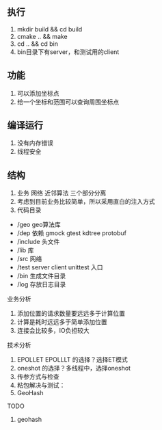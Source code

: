 ## 执行
1. mkdir build && cd build
2. cmake .. && make
3. cd .. && cd bin
4. bin目录下有server，和测试用的client

## 功能
1. 可以添加坐标点
2. 给一个坐标和范围可以查询周围坐标点

## 编译运行
1. 没有内存错误 
2. 线程安全  

## 结构
1. 业务 网络 近邻算法 三个部分分离
2. 考虑到目前业务比较简单，所以采用直白的注入方式
3. 代码目录
- /geo geo算法库
- /dep 依赖 gmock gtest kdtree protobuf
- /include 头文件
- /lib 库
- /src 网络
- /test server client unittest 入口
- /bin 生成文件目录
- /log 存放日志目录

业务分析
1. 添加位置的请求数量要远远多于计算位置
2. 计算是耗时远远多于简单添加位置
3. 连接会比较多，IO负担较大

技术分析
1. EPOLLET EPOLLLT 的选择？选择ET模式
2. oneshot 的选择？多线程中，选择oneshot
3. 传参方式与检查
4. 粘包解决与测试：
5. GeoHash

TODO
1. geohash 